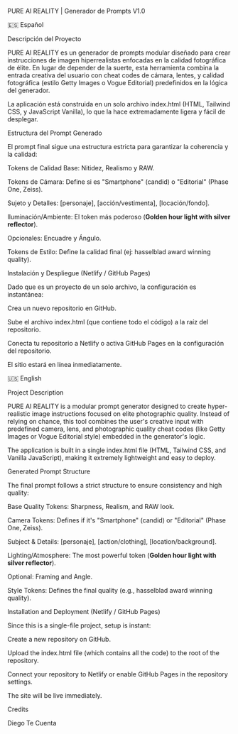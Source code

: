 PURE AI REALITY | Generador de Prompts V1.0

🇪🇸 Español

Descripción del Proyecto

PURE AI REALITY es un generador de prompts modular diseñado para crear instrucciones de imagen hiperrealistas enfocadas en la calidad fotográfica de élite. En lugar de depender de la suerte, esta herramienta combina la entrada creativa del usuario con cheat codes de cámara, lentes, y calidad fotográfica (estilo Getty Images o Vogue Editorial) predefinidos en la lógica del generador.

La aplicación está construida en un solo archivo index.html (HTML, Tailwind CSS, y JavaScript Vanilla), lo que la hace extremadamente ligera y fácil de desplegar.

Estructura del Prompt Generado

El prompt final sigue una estructura estricta para garantizar la coherencia y la calidad:

Tokens de Calidad Base: Nitidez, Realismo y RAW.

Tokens de Cámara: Define si es "Smartphone" (candid) o "Editorial" (Phase One, Zeiss).

Sujeto y Detalles: [personaje], [acción/vestimenta], [locación/fondo].

Iluminación/Ambiente: El token más poderoso (**Golden hour light with silver reflector**).

Opcionales: Encuadre y Ángulo.

Tokens de Estilo: Define la calidad final (ej: hasselblad award winning quality).

Instalación y Despliegue (Netlify / GitHub Pages)

Dado que es un proyecto de un solo archivo, la configuración es instantánea:

Crea un nuevo repositorio en GitHub.

Sube el archivo index.html (que contiene todo el código) a la raíz del repositorio.

Conecta tu repositorio a Netlify o activa GitHub Pages en la configuración del repositorio.

El sitio estará en línea inmediatamente.

🇺🇸 English

Project Description

PURE AI REALITY is a modular prompt generator designed to create hyper-realistic image instructions focused on elite photographic quality. Instead of relying on chance, this tool combines the user's creative input with predefined camera, lens, and photographic quality cheat codes (like Getty Images or Vogue Editorial style) embedded in the generator's logic.

The application is built in a single index.html file (HTML, Tailwind CSS, and Vanilla JavaScript), making it extremely lightweight and easy to deploy.

Generated Prompt Structure

The final prompt follows a strict structure to ensure consistency and high quality:

Base Quality Tokens: Sharpness, Realism, and RAW look.

Camera Tokens: Defines if it's "Smartphone" (candid) or "Editorial" (Phase One, Zeiss).

Subject & Details: [personaje], [action/clothing], [location/background].

Lighting/Atmosphere: The most powerful token (**Golden hour light with silver reflector**).

Optional: Framing and Angle.

Style Tokens: Defines the final quality (e.g., hasselblad award winning quality).

Installation and Deployment (Netlify / GitHub Pages)

Since this is a single-file project, setup is instant:

Create a new repository on GitHub.

Upload the index.html file (which contains all the code) to the root of the repository.

Connect your repository to Netlify or enable GitHub Pages in the repository settings.

The site will be live immediately.

Credits

Diego Te Cuenta
